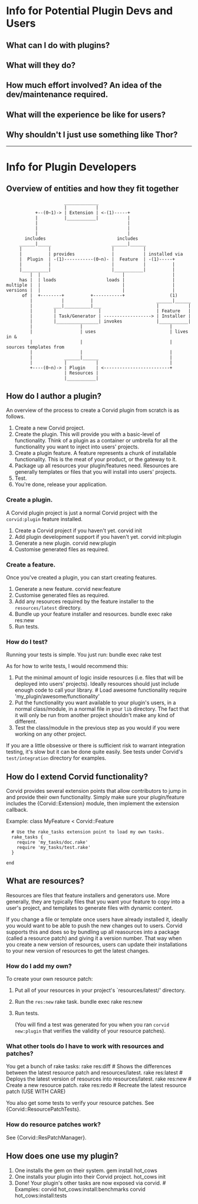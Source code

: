 Info for Potential Plugin Devs and Users
========================================

## What can I do with plugins?

## What will they do?

## How much effort involved? An idea of the dev/maintenance required.

## What will the experience be like for users?

## Why shouldn't I just use something like Thor?


******

Info for Plugin Developers
==========================

Overview of entities and how they fit together
----------------------------------------------
                          _____________
                          |           |
               +--(0~1)-> | Extension | <-(1)-----+
               |          |___________|           |
               |                                  |
               |                                  |
               |                                  |
           includes                           includes
         ______|_____                       ______|______
         |          |                       |           |
         |          | provides              |           | installed via
         |  Plugin  | -(1)-----------(0~n)- |  Feature  | -(1)-----+
         |          |                       |           |          |
         |__________|                       |___________|          |
             |  |                               |                  |
         has |  | loads                   loads |                  |
    multiple |  |                               |                  |
    versions |  |                               |                  |
          of |  +--------+          +-----------+                 (1)
             |           |          |                        ______|______
             |        ___|__________|___                     |           |
             |        |                |                     | Feature   |
             |        | Task/Generator | ------------------> | Installer |
             |        |________________| invokes             |___________|
             |                  |                                 |
             |                  | uses                            | lives in &
             |                  |                                 | sources templates from
             |                  |                                 |
             |            ______|______                           |
             |            |           |                           |
             +----(0~n)-> | Plugin    | <-------------------------+
                          | Resources |
                          |___________|


How do I author a plugin?
-------------------------
An overview of the process to create a Corvid plugin from scratch is as follows.

1. Create a new Corvid project.
1. Create the plugin.
   This will provide you with a basic-level of functionality.
   Think of a plugin as a container or umbrella for all the functionality you want to inject into users' projects.
1. Create a plugin feature.
   A feature represents a chunk of installable functionality. This is the meat of your product, or the gateway to it.
1. Package up all resources your plugin/features need.
   Resources are generally templates or files that you will install into users' projects.
1. Test.
1. You're done, release your application.

### Create a plugin.
A Corvid plugin project is just a normal Corvid project with the `corvid:plugin` feature installed.

1. Create a Corvid project if you haven't yet.
       corvid init
1. Add plugin development support if you haven't yet.
       corvid init:plugin
1. Generate a new plugin.
       corvid new:plugin <NAME>
1. Customise generated files as required.

### Create a feature.
Once you've created a plugin, you can start creating features.

1. Generate a new feature.
       corvid new:feature <NAME>
1. Customise generated files as required.
1. Add any resources required by the feature installer to the `resources/latest` directory.
1. Bundle up your feature installer and resources.
       bundle exec rake res:new
1. Run tests.

### How do I test?
Running your tests is simple. You just run:
       bundle exec rake test

As for how to write tests, I would recommend this:

1. Put the minimal amount of logic inside resources (i.e. files that will be deployed into users' projects).
   Ideally resources should just include enough code to call your library.
       # Load awesome functionality
       require 'my_plugin/awesome/functionality'
1. Put the functionality you want available to your plugin's users, in a normal class/module, in a normal file in your
   `lib` directory. The fact that it will only be run from another project shouldn't make any kind of different.
1. Test the class/module in the previous step as you would if you were working on any other project.

If you are a little obsessive or there is sufficient risk to warrant integration testing, it's slow but it can be done
quite easily. See tests under Corvid's `test/integration` directory for examples.

How do I extend Corvid functionality?
-------------------------------------
Corvid provides several extension points that allow contributors to jump in and provide their own functionality.
Simply make sure your plugin/feature includes the {Corvid::Extension} module, then implement the extension callback.

Example:
    class MyFeature < Corvid::Feature

      # Use the rake_tasks extension point to load my own tasks.
      rake_tasks {
        require 'my_tasks/doc.rake'
        require 'my_tasks/test.rake'
      }

    end

What are resources?
-------------------
Resources are files that feature installers and generators use. More generally, they are typically files that you want
your feature to copy into a user's project, and templates to generate files with dynamic content.

If you change a file or template once users have already installed it, ideally you would want to be able to push the new
changes out to users. Corvid supports this and does so by bundling up all reasources into a package (called a resource
patch) and giving it a version number. That way when you create a new version of resources, users can update their
installations to your new version of resources to get the latest changes.

### How do I add my own?
To create your own resource patch:

1. Put all of your resources in your project's `resources/latest/' directory.
1. Run the `res:new` rake task.
       bundle exec rake res:new
1. Run tests.

   (You will find a test was generated for you when you ran `corvid new:plugin` that verifies the validity of your
   resource patches).


### What other tools do I have to work with resources and patches?
You get a bunch of rake tasks:
    rake res:diff          # Shows the differences between the latest resource patch and resources/latest.
    rake res:latest        # Deploys the latest version of resources into resources/latest.
    rake res:new           # Create a new resource patch.
    rake res:redo          # Recreate the latest resource patch (USE WITH CARE)

You also get some tests to verify your resource patches. See {Corvid::ResourcePatchTests}.


### How do resource patches work?
See {Corvid::ResPatchManager}.

How does one use my plugin?
---------------------------
1. One installs the gem on their system.
       gem install hot_cows
1. One installs your plugin into their Corvid project.
       hot_cows init
1. Done! Your plugin's other tasks are now exposed via corvid.
       # Examples:
       corvid hot_cows:install:benchmarks
       corvid hot_cows:install:tests

